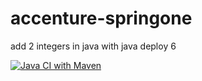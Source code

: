 # accenture-springone

add 2 integers in java with java deploy 6

[![Java CI with Maven](https://github.com/juananmoraorganization/accenturespring/actions/workflows/maven.yml/badge.svg)](https://github.com/juananmoraorganization/accenturespring/actions/workflows/maven.yml)
